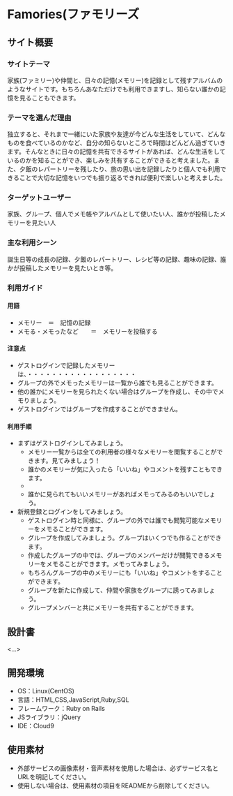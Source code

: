 # Famories(ファモリーズ

## サイト概要
### サイトテーマ
家族(ファミリー)や仲間と、日々の記憶(メモリー)を記録として残すアルバムのようなサイトです。もちろんあなただけでも利用できますし、知らない誰かの記憶を見ることもできます。

### テーマを選んだ理由
独立すると、それまで一緒にいた家族や友達が今どんな生活をしていて、どんなものを食べているのかなど、自分の知らないところで時間はどんどん過ぎていきます。そんなときに日々の記憶を共有できるサイトがあれば、どんな生活をしているのかを知ることができ、楽しみを共有することができると考えました。また、夕飯のレパートリーを残したり、旅の思い出を記録したりと個人でも利用できることで大切な記憶をいつでも振り返るできれば便利で楽しいと考えました。

### ターゲットユーザー
家族、グループ、個人でメモ帳やアルバムとして使いたい人、誰かが投稿したメモリーを見たい人

### 主な利用シーン
誕生日等の成長の記録、夕飯のレパートリー、レシピ等の記録、趣味の記録、誰かが投稿したメモリーを見たいとき等。

### 利用ガイド

#### 用語
- メモリー　＝　記憶の記録
- メモる・メモったなど　　＝　メモリーを投稿する

#### 注意点
- ゲストログインで記録したメモリーは、・・・・・・・・・・・・・・・・・・
- グループの外でメモったメモリーは一覧から誰でも見ることができます。
- 他の誰かにメモリーを見られたくない場合はグループを作成し、その中でメモりましょう。
- ゲストログインではグループを作成することができません。

#### 利用手順
- まずはゲストログインしてみましょう。
  - メモリー一覧からは全ての利用者の様々なメモリーを閲覧することができます。見てみましょう！
  - 誰かのメモリーが気に入ったら「いいね」やコメントを残すこともできます。
  -
  - 誰かに見られてもいいメモリーがあればメモってみるのもいいでしょう。
- 新規登録とログインをしてみましょう。
  - ゲストログイン時と同様に、グループの外では誰でも閲覧可能なメモリーをメモることができます。
  - グループを作成してみましょう。グループはいくつでも作ることができます。
  - 作成したグループの中では、グループのメンバーだけが閲覧できるメモリーをメモることができます。メモってみましょう。
  - もちろんグループの中のメモリーにも「いいね」やコメントをすることができます。
  - グループを新たに作成して、仲間や家族をグループに誘ってみましょう。
  - グループメンバーと共にメモリーを共有することができます。
## 設計書
<...>

## 開発環境
- OS：Linux(CentOS)
- 言語：HTML,CSS,JavaScript,Ruby,SQL
- フレームワーク：Ruby on Rails
- JSライブラリ：jQuery
- IDE：Cloud9

## 使用素材
- 外部サービスの画像素材・音声素材を使用した場合は、必ずサービス名とURLを明記してください。
- 使用しない場合は、使用素材の項目をREADMEから削除してください。